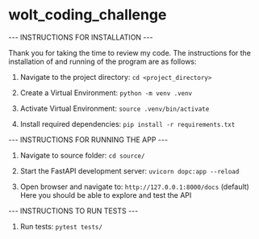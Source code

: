 # wolt_coding_challenge

--- INSTRUCTIONS FOR INSTALLATION ---

Thank you for taking the time to review my code.
The instructions for the installation of and running of the program are as follows:

1. Navigate to the project directory:
    `cd <project_directory>`

2. Create a Virtual Environment:
    `python -m venv .venv`

3. Activate Virtual Environment:
    `source .venv/bin/activate`

4. Install required dependencies:
    `pip install -r requirements.txt`


--- INSTRUCTIONS FOR RUNNING THE APP ---

1. Navigate to source folder:
    `cd source/`

2. Start the FastAPI development server:
    `uvicorn dopc:app --reload`

3. Open browser and navigate to:
    `http://127.0.0.1:8000/docs` (default)
    Here you should be able to explore and test the API


--- INSTRUCTIONS TO RUN TESTS ---

1. Run tests:
    `pytest tests/`